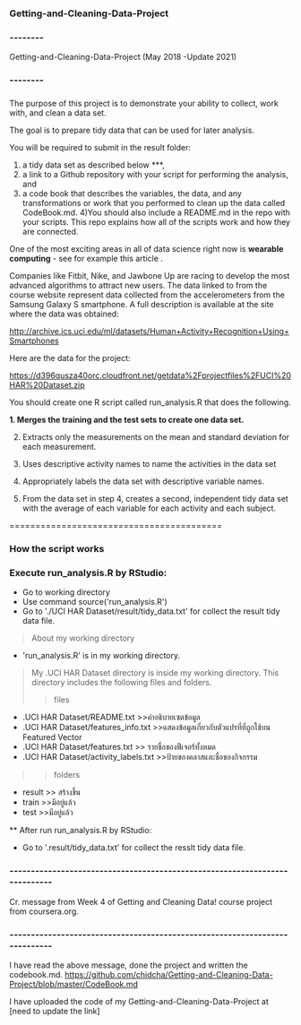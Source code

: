### Getting-and-Cleaning-Data-Project
### --------
Getting-and-Cleaning-Data-Project (May 2018 -Update 2021) 
### --------
###
The purpose of this project is to demonstrate your ability to collect, work with, and clean a data set. 

The goal is to prepare tidy data that can be used for later analysis. 

You will be required to submit in the result folder: 
1) a tidy data set as described below ***, 
2) a link to a Github repository with your script for performing the analysis, and 
3) a code book that describes the variables, the data, and any transformations or work that you performed to clean up the data called CodeBook.md. 
4)You should also include a README.md in the repo with your scripts. 
This repo explains how all of the scripts work and how they are connected.

One of the most exciting areas in all of data science right now is **wearable computing** - see for example this article . 

Companies like Fitbit, Nike, and Jawbone Up are racing to develop the most advanced algorithms to attract new users. 
The data linked to from the course website represent data collected from the accelerometers from the Samsung Galaxy S smartphone. 
A full description is available at the site where the data was obtained:

http://archive.ics.uci.edu/ml/datasets/Human+Activity+Recognition+Using+Smartphones

Here are the data for the project:

https://d396qusza40orc.cloudfront.net/getdata%2Fprojectfiles%2FUCI%20HAR%20Dataset.zip

You should create one R script called run_analysis.R that does the following.

**1. Merges the training and the test sets to create one data set.**

2. Extracts only the measurements on the mean and standard deviation for each measurement.

3. Uses descriptive activity names to name the activities in the data set

4. Appropriately labels the data set with descriptive variable names.

5. From the data set in step 4, creates a second, independent tidy data set with the average of each variable for each activity and each subject.



=========================================
### How the script works
### Execute run_analysis.R by RStudio:
- Go to working directory
- Use command source('run_analysis.R')
- Go to './UCI HAR Dataset/result/tidy_data.txt' for collect the result tidy data file.

> About my working directory
- 'run_analysis.R' is in my working directory.

>  My .UCI HAR Dataset directory is inside my working directory. This directory includes the following files and folders.
>>  files
- .UCI HAR Dataset/README.txt >>คำอธิบายเซตข้อมูล
- .UCI HAR Dataset/features_info.txt >>แสดงข้อมูลเกี่ยวกับตัวแปรที่ที่ถูกใช้บน Featured Vector
- .UCI HAR Dataset/features.txt >> รายชื่อของฟีเจอร์์ทั้งหมด
- .UCI HAR Dataset/activity_labels.txt >>ป้ายของคลาสและชื่อของกิจกรรม

>>  folders
- result >> สร้างขึ้น
- train >>มีอยู่แล้ว
- test >>มีอยู่แล้ว

** After run run_analysis.R by RStudio:
- Go to '.result/tidy_data.txt' for collect the resslt tidy data file.


### ---------------------------------------------------------------------------
Cr. message from Week 4 of Getting and Cleaning Data! course project from coursera.org.
### ---------------------------------------------------------------------------

I have read the above message, done the project and written the codebook.md.
https://github.com/chidcha/Getting-and-Cleaning-Data-Project/blob/master/CodeBook.md

I have uploaded the code of my Getting-and-Cleaning-Data-Project at 
[need to update the link]

